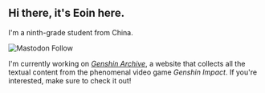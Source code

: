 ## Hi there, it's Eoin here.

I'm a ninth-grade student from China.

![Mastodon Follow](https://img.shields.io/mastodon/follow/109782015951996061?domain=https%3A%2F%2Fmastodon.social&label=follow%20me%20on%20Mastodon&logo=Mastodon&style=for-the-badge)

I'm currently working on _[Genshin Archive](https://github.com/eoinli/GenshinArchive)_, a website that collects all the textual content from the phenomenal video game _Genshin Impact_. If you're interested, make sure to check it out!

